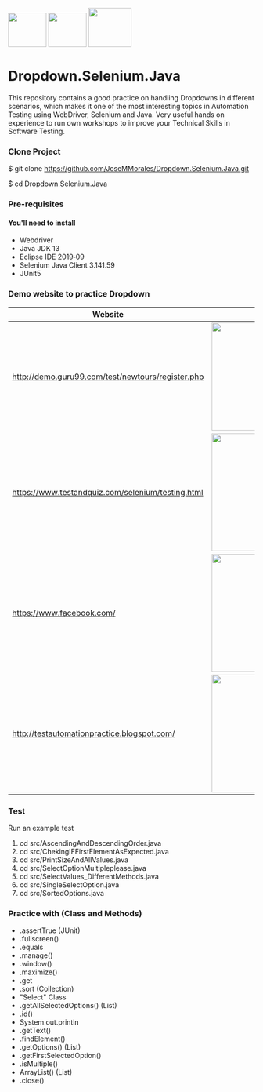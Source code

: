 
<img src="https://avatars0.githubusercontent.com/u/983927?v=3&s=80" height="70" width="78"> <img src="https://www.testbytes.net/wp-content/uploads/2017/11/Eclipse.png" height="70" width="78"> <img src="https://encrypted-tbn0.gstatic.com/images?q=tbn%3AANd9GcSjEqXLRdziR2C5OMK0BqhdWXrQwDjR81IxaskwUWsOkIYTtoHN" height="80" width="88"> 
# Dropdown.Selenium.Java 

This repository contains a good practice on handling Dropdowns in different scenarios, which makes it one of the most interesting topics in Automation Testing using WebDriver, Selenium and Java. Very useful hands on experience to run own workshops to improve your Technical Skills in Software Testing.

### Clone Project

$ git clone https://github.com/JoseMMorales/Dropdown.Selenium.Java.git

$ cd Dropdown.Selenium.Java

### Pre-requisites
#### You'll need to install
* Webdriver
* Java JDK 13
* Eclipse IDE 2019‑09
* Selenium Java Client 3.141.59
* JUnit5 

### Demo website to practice Dropdown

Website | Dropdown
------------ | -------------
http://demo.guru99.com/test/newtours/register.php | <img src="https://user-images.githubusercontent.com/43299285/74765606-d965bd80-527b-11ea-8581-e6d11aa82429.png" height="220" width="498">
https://www.testandquiz.com/selenium/testing.html | <img src="https://user-images.githubusercontent.com/43299285/74767341-9b1dcd80-527e-11ea-8c02-5265db351af5.png" height="240" width="498">
https://www.facebook.com/ | <img src="https://user-images.githubusercontent.com/43299285/74767642-25663180-527f-11ea-807c-39f1a961fdd2.png" height="240" width="298">
http://testautomationpractice.blogspot.com/ | <img src="https://user-images.githubusercontent.com/43299285/74768198-1338c300-5280-11ea-9920-6feaad5934f5.png" height="240" width="498">
  
### Test
Run an example test

1. cd src/AscendingAndDescendingOrder.java
2. cd src/ChekingIFFirstElementAsExpected.java
3. cd src/PrintSizeAndAllValues.java
4. cd src/SelectOptionMultipleplease.java
5. cd src/SelectValues_DifferentMethods.java
6. cd src/SingleSelectOption.java
7. cd src/SortedOptions.java

### Practice with (Class and Methods)

* .assertTrue (JUnit)
* .fullscreen()
* .equals 
* .manage()
* .window()
* .maximize()
* .get
* .sort (Collection)
* "Select" Class 
* .getAllSelectedOptions() (List<WebElement>)
* .id()
* System.out.println
* .getText()
* .findElement()
* .getOptions() (List<WebElement>)
* .getFirstSelectedOption() 
* .isMultiple() 
* ArrayList() (List)
* .close()
  
  

